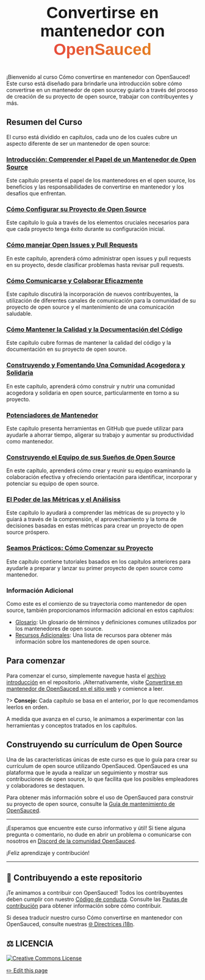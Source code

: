 <div align="center" style="text-align: center;">
    <div style="display: flex; align-items: center; justify-content: center;">
       <h1 style="font-size: 3em; font-family: 'Arial', sans-serif; font-weight: bold; margin: 25px 0;">Convertirse en mantenedor con <span style="background: linear-gradient(to right, #e74c3c, #e67e22); -webkit-background-clip: text; color: transparent;">
            OpenSauced
        </span> </h1>
    </div>
</div>

¡Bienvenido al curso Cómo convertirse en mantenedor con OpenSauced! Este curso está diseñado para brindarle una introducción sobre cómo convertirse en un mantenedor de open sourcey guiarlo a través del proceso de creación de su proyecto de open source, trabajar con contribuyentes y más.

## Resumen del Curso

El curso está dividido en capítulos, cada uno de los cuales cubre un aspecto diferente de ser un mantenedor de open source:

### [Introducción: Comprender el Papel de un Mantenedor de Open Source](intro.md)

Este capítulo presenta el papel de los mantenedores en el open source, los beneficios y las responsabilidades de convertirse en mantenedor y los desafíos que enfrentan.

### [Cómo Configurar su Proyecto de Open Source](how-to-setup-your-project.md)

Este capítulo lo guía a través de los elementos cruciales necesarios para que cada proyecto tenga éxito durante su configuración inicial.

### [Cómo manejar Open Issues y Pull Requests](issues-and-pull-requests.md)

En este capítulo, aprenderá cómo administrar open issues y pull requests en su proyecto, desde clasificar problemas hasta revisar pull requests.

### [Cómo Comunicarse y Colaborar Eficazmente](communication-and-collaboration.md)

Este capítulo discutirá la incorporación de nuevos contribuyentes, la utilización de diferentes canales de comunicación para la comunidad de su proyecto de open source y el mantenimiento de una comunicación saludable.

### [Cómo Mantener la Calidad y la Documentación del Código](maintaining-code-quality.md)

Este capítulo cubre formas de mantener la calidad del código y la documentación en su proyecto de open source.

### [Construyendo y Fomentando Una Comunidad Acogedora y Solidaria](building-community.md)

En este capítulo, aprenderá cómo construir y nutrir una comunidad acogedora y solidaria en open source, particularmente en torno a su proyecto.

### [Potenciadores de Mantenedor](maintainer-powerups.md)

Este capítulo presenta herramientas en GitHub que puede utilizar para ayudarle a ahorrar tiempo, aligerar su trabajo y aumentar su productividad como mantenedor.

### [Construyendo el Equipo de sus Sueños de Open Source](your-team.md)

En este capítulo, aprenderá cómo crear y reunir su equipo examinando la colaboración efectiva y ofreciendo orientación para identificar, incorporar y potenciar su equipo de open source.

### [El Poder de las Métricas y el Análisiss](metrics-and-analytics.md)


Este capítulo lo ayudará a comprender las métricas de su proyecto y lo guiará a través de la comprensión, el aprovechamiento y la toma de decisiones basadas en estas métricas para crear un proyecto de open source próspero.

### [Seamos Prácticos: Cómo Comenzar su Proyecto](getting-practical.md)

Este capítulo contiene tutoriales basados ​​en los capítulos anteriores para ayudarle a preparar y lanzar su primer proyecto de open source como mantenedor.

### Información Adicional

Como este es el comienzo de su trayectoria como mantenedor de open source, también proporcionamos información adicional en estos capítulos:

- [Glosario](glossary.md): Un glosario de términos y definiciones comunes utilizados por los mantenedores de open source.
- [Recursos Adicionales](additional-resources.md): Una lista de recursos para obtener más información sobre los mantenedores de open source.

## Para comenzar

Para comenzar el curso, simplemente navegue hasta el [archivo introducción](intro.md) en el repositorio. ¡Alternativamente, visite [Convertirse en mantenedor de OpenSauced en el sitio web](https://intro.opensauced.pizza/#/becoming-a-maintainer/) y comience a leer.

?> **Consejo:** Cada capítulo se basa en el anterior, por lo que recomendamos leerlos en orden.

A medida que avanza en el curso, le animamos a experimentar con las herramientas y conceptos tratados en los capítulos.

## Construyendo su currículum de Open Source

Una de las características únicas de este curso es que lo guía para crear su currículum de open source utilizando OpenSauced. OpenSauced es una plataforma que le ayuda a realizar un seguimiento y mostrar sus contribuciones de open source, lo que facilita que los posibles empleadores y colaboradores se destaquen.

Para obtener más información sobre el uso de OpenSauced para construir su proyecto de open source, consulte la [Guía de mantenimiento de OpenSauced](https://docs.opensauced.pizza/maintainers/maintainers-guide-to-open-sauced/).

---

¡Esperamos que encuentre este curso informativo y útil! Si tiene alguna pregunta o comentario, no dude en abrir un problema o comunicarse con nosotros en [Discord de la comunidad OpenSauced](https://discord.com/invite/U2peSNf23P).

¡Feliz aprendizaje y contribución!

---

## 🤝 Contribuyendo a este repositorio

¡Te animamos a contribuir con OpenSauced! Todos los contribuyentes deben cumplir con nuestro [Código de conducta](https://github.com/open-sauced/.github/blob/main/CODE_OF_CONDUCT.md). Consulte las [Pautas de contribución](../CONTRIBUTING.md) para obtener información sobre cómo contribuir.

Si desea traducir nuestro curso Cómo convertirse en mantenedor con OpenSauced, consulte nuestras [🌐 Directrices i18n](../i18n-guidelines.md).

## ⚖️ LICENCIA

[![Creative Commons License](https://i.creativecommons.org/l/by/4.0/88x31.png)](https://creativecommons.org/licenses/by/4.0/)

<footer>
  <a href="https://github.com/open-sauced/intro/blob/main/docs/becoming-a-maintainer/README.md">✏️ Edit this page</a>
</footer>
